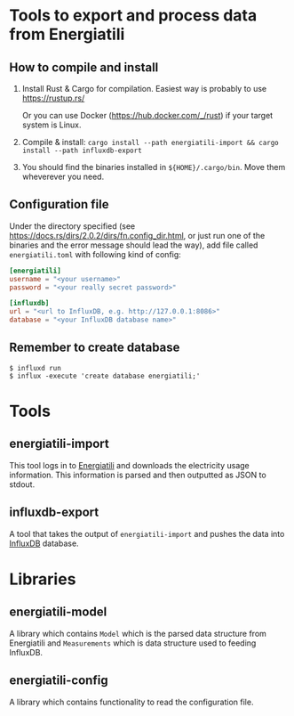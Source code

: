 # Tools to export and process data from Energiatili

## How to compile and install

 1. Install Rust & Cargo for compilation. Easiest way is probably to use
    https://rustup.rs/

     Or you can use Docker (https://hub.docker.com/_/rust) if your target system
     is Linux.

 2. Compile & install: `cargo install --path energiatili-import && cargo install --path influxdb-export`

 3. You should find the binaries installed in `${HOME}/.cargo/bin`. Move them
    wheverever you need.

## Configuration file

Under the directory specified (see
https://docs.rs/dirs/2.0.2/dirs/fn.config_dir.html, or just run one of the
binaries and the error message should lead the way), add file called
`energiatili.toml` with following kind of config:

```toml
[energiatili]
username = "<your username>"
password = "<your really secret password>"

[influxdb]
url = "<url to InfluxDB, e.g. http://127.0.0.1:8086>"
database = "<your InfluxDB database name>"
```

## Remember to create database

```console
$ influxd run
$ influx -execute 'create database energiatili;'
```

# Tools

## energiatili-import

This tool logs in to [Energiatili](https://www.energiatili.fi/) and downloads the electricity
usage information. This information is parsed and then outputted as JSON to
stdout.

## influxdb-export

A tool that takes the output of `energiatili-import` and pushes the data into
[InfluxDB](https://en.wikipedia.org/wiki/InfluxDB) database.

# Libraries

## energiatili-model

A library which contains `Model` which is the parsed data structure from Energiatili and `Measurements` which is data structure used to feeding InfluxDB.

## energiatili-config

A library which contains functionality to read the configuration file.
